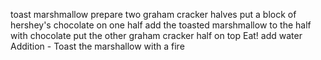 toast marshmallow
prepare two graham cracker halves
put a block of hershey's chocolate on one half
add the toasted marshmallow to the half with chocolate
put the other graham cracker half on top
Eat!
add water
Addition - Toast the marshallow with a fire
